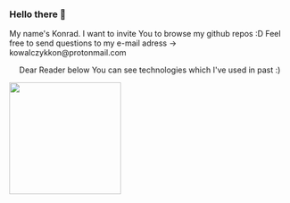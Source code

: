 ### Hello there 👋
<p align="left">
My name's Konrad. I want to invite You to browse my github repos :D 
Feel free to send questions to my e-mail adress -> kowalczykkon@protonmail.com
</p>
<!--**kondiiq/kondiiq** is a ✨ _special_ ✨ repository because its `README.md` (this file) appears on your GitHub profile.-->

<!--- 👯 I’m looking to collaborate on ...-->
<!--- 🤔 I’m looking for help with ...-->
<!--- 💬 Ask me about ... -->
<!--- 📫 How to reach me: https://pl.linkedin.com/in/konrad-kowalczyk-a1408a1a3 
- ⚡ Fun fact: ...-->
<p
## Technologies
 align="center">
Dear Reader below You can see technologies which I've used in past :) 
</p>
<a align="center" href="https://github.com/anuraghazra/convoychat">
  <img height=200 align="center" src="https://github-readme-stats.vercel.app/api/top-langs?username=kondiiq&layout=compact&langs_count=8&card_width=320&theme=dracula" />
</a>
